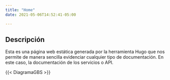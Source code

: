 ```yaml
---
title: "Home"
date: 2021-05-06T14:52:41-05:00

---
```


## Descripción

Esta es una página web estática generada por la herramienta Hugo que nos permite de manera sencilla evidenciar cualquier tipo de documentación. En este caso, la documentación de los servicios o API.

{{< DiagramaGBS >}}